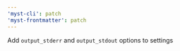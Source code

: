 ```yaml
---
'myst-cli': patch
'myst-frontmatter': patch
---
```


Add `output_stderr` and `output_stdout` options to settings
